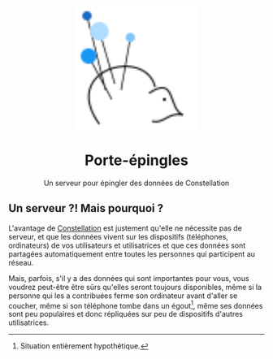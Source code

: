 <p align="center">
  <a href="https://réseau-constellation.ca" title="Constellation">
    <img src="./src/assets/logo.svg"
        alt="Logo Constellation.jl" width="244" 
    />
  </a>
</p>

<h1 align="center">Porte-épingles</h1>

<p align="center">Un serveur pour épingler des données de Constellation</p>

## Un serveur ?! Mais pourquoi ?
L'avantage de [Constellation](https://réseau-constellation.ca) est justement qu'elle ne nécessite pas de serveur, et que les données vivent sur les dispositifs (téléphones, ordinateurs) de vos utilisateurs et utilisatrices et que ces données sont partagées automatiquement entre toutes les personnes qui participent au réseau.

Mais, parfois, s'il y a des données qui sont importantes pour vous, vous voudrez peut-être être sûrs qu'elles seront toujours disponibles, même si la personne qui les a contribuées ferme son ordinateur avant d'aller se coucher, même si son téléphone tombe dans un égout[^1], même ses données sont peu populaires et donc répliquées sur peu de dispositifs d'autres utilisatrices.

[^1]: Situation entièrement hypothétique.
